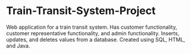 # Train-Transit-System-Project
Web application for a train transit system. Has customer functionality, customer representative functionality, and admin functionality. Inserts, updates, and deletes values from a database. Created using SQL, HTML, and Java.

